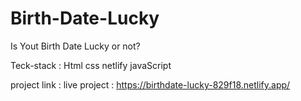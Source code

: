 # Birth-Date-Lucky
Is Yout Birth Date Lucky or not?


Teck-stack : Html css netlify javaScript

project link : live project : https://birthdate-lucky-829f18.netlify.app/
